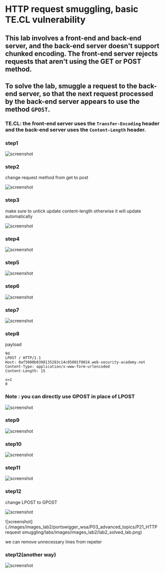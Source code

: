 # HTTP request smuggling, basic TE.CL vulnerability

## This lab involves a front-end and back-end server, and the back-end server doesn't support chunked encoding. The front-end server rejects requests that aren't using the GET or POST method.

## To solve the lab, smuggle a request to the back-end server, so that the next request processed by the back-end server appears to use the method `GPOST`.

### TE.CL: the front-end server uses the `Transfer-Encoding` header and the back-end server uses the `Content-Length` header.

### step1

![screenshot](./images/images_lab2/lab2_homepage_get_request.png)

### step2

change request method from get to post

![screenshot](./images/images_lab2/lab2_homepage_post_request.png)

### step3

make sure to untick update content-length otherwise it will update automatically

![screenshot](./images/images_lab2/lab2_testing_content_type.png)

### step4

![screenshot](./images/images_lab2/lab2_x_equal_g_g0post.png)

### step5

![screenshot](./images/images_lab2/lab2_hexadecimal_value_a.png)

### step6

![screenshot](./images/images_lab2/lab2_content_length.png)

### step7

![screenshot](./images/images_lab2/lab2_content_length_greater_than_a.png)

### step8

payload

```
9d
LPOST / HTTP/1.1
Host: 0af5000b0398135283c14c05001f0024.web-security-academy.net
Content-Type: application/x-www-form-urlencoded
Content-Length: 15

x=1
0

```

### Note : you can directly use GPOST in place of LPOST

![screenshot](./images/images_lab2/lab2_payload_testing.png)

### step9

![screenshot](./images/images_lab2/lab2_r_n_contentent_length.png)

### step10

![screenshot](./images/images_lab2/lab2_content_length_15.png)

### step11

![screenshot](./images/images_lab2/lab2_hexadecimal_vlaue_on_another_request.png)

### step12

change LPOST to GPOST

![screenshot](./images/images_lab2/lab2_final_payload_gpost_to_solve_lab.png)

![screenshot](./images/images_lab2/portswigger_wsa/P03_advanced_topics/P21_HTTP request smuggling/labs/images/images_lab2/lab2_solved_lab.png)

we can remove unnecessary lines from repeter

### step12(another way)

![screenshot](./images/images_lab2/lab2_gpost.png)
